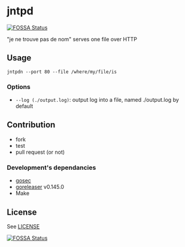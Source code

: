 # jntpd
[![FOSSA Status](https://app.fossa.io/api/projects/git%2Bgithub.com%2Fdeogracia%2Fjntpdn.svg?type=shield)](https://app.fossa.io/projects/git%2Bgithub.com%2Fdeogracia%2Fjntpdn?ref=badge_shield)

"je ne trouve pas de nom" serves one file over HTTP

## Usage

```
jntpdn --port 80 --file /where/my/file/is
```

### Options
* `--log (./output.log)`: output log into a file, named ./output.log  by default


## Contribution

* fork
* test
* pull request (or not)

### Development's dependancies

* [gosec](https://github.com/securego/gosec)
* [goreleaser](https://github.com/goreleaser/goreleaser) v0.145.0
* Make


## License

See [LICENSE](./LICENSE)

[![FOSSA Status](https://app.fossa.io/api/projects/git%2Bgithub.com%2Fdeogracia%2Fjntpdn.svg?type=large)](https://app.fossa.io/projects/git%2Bgithub.com%2Fdeogracia%2Fjntpdn?ref=badge_large)
